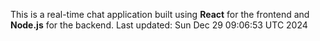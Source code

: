 This is a real-time chat application built using **React** for the frontend and **Node.js** for the backend.
Last updated: Sun Dec 29 09:06:53 UTC 2024
